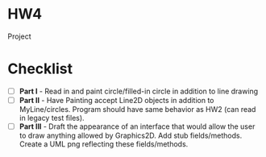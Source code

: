 # HW4
Project

# Checklist
- [ ] **Part I** - Read in and paint circle/filled-in circle in addition to line drawing
- [ ] **Part II** - Have Painting accept Line2D objects in addition to MyLine/circles. Program should have same behavior as HW2 (can read in legacy test files).
- [ ] **Part III** - Draft the appearance of an interface that would allow the user to draw anything allowed by Graphics2D. Add stub fields/methods. Create a UML png reflecting these fields/methods.

